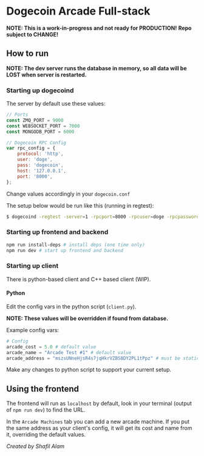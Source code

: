 # Dogecoin Arcade Full-stack

**NOTE: This is a work-in-progress and not ready for PRODUCTION!**
**Repo subject to CHANGE!**

## How to run

**NOTE: The dev server runs the database in memory, so all data will be LOST when server is restarted.**

### Starting up dogecoind

The server by default use these values:

```js
// Ports
const ZMQ_PORT = 9000
const WEBSOCKET_PORT = 7000
const MONGODB_PORT = 6000

// Dogecoin RPC Config
var rpc_config = {
    protocol: 'http',
    user: 'doge',
    pass: 'dogecoin',
    host: '127.0.0.1',
    port: '8000',
};
```

Change values accordingly in your `dogecoin.conf`

The setup below would be run like this (running in regtest):
```bash
$ dogecoind -regtest -server=1 -rpcport=8000 -rpcuser=doge -rpcpassword=dogecoin -zmqpubhashtx=tcp://127.0.0.1:9000
```

### Starting up frontend and backend

```bash
npm run install-deps # install deps (one time only)
npm run dev # start up frontend and backend
```

### Starting up client

There is python-based client and C++ based client (WIP).

#### Python

Edit the config vars in the python script (`client.py`).

**NOTE: These values will be overridden if found from database.**

Example config vars:

```python
# Config
arcade_cost = 5.0 # default value
arcade_name = "Arcade Test #1" # default value
arcade_address = "mszsUNneHjsR4s7jqHkrVZBS8DY2PL1tPpz" # must be static
```

Make any changes to python script to support your current setup.

## Using the frontend

The frontend will run as `localhost` by default, look in your terminal (output of `npm run dev`) to find the URL.

In the `Arcade Machines` tab you can add a new arcade machine. If you put the same address as your client's config, it will get its cost and name from it, overriding the default values.

*Created by Shafil Alam*
